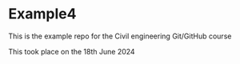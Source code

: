# Example4

This is the example repo for the Civil engineering Git/GitHub course

This took place on the 18th June 2024
